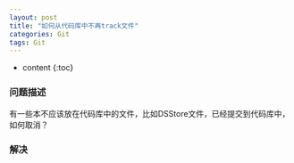 ```yaml
---
layout: post
title: "如何从代码库中不再track文件"
categories: Git
tags: Git
---
```


* content
{:toc}

### 问题描述

有一些本不应该放在代码库中的文件，比如DSStore文件，已经提交到代码库中，如何取消？

### 解决
